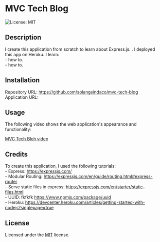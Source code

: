 # MVC Tech Blog

![License: MIT ](https://img.shields.io/badge/License-MIT-yellow.svg)

## Description

I create this application from scratch to learn about Express.js. . I deployed this app on Heroku.
I learn:  
    - how to.  
    - how to.                       

## Installation

Repository URL: https://github.com/solangeindaco/mvc-tech-blog      
Application URL:

## Usage

The following video shows the web application's appearance and functionality:

[MVC Tech Bloh video]()      

## Credits

To create this application, I used the following tutorials:  
    - Express: https://expressjs.com/       
    - Modular Routing: https://expressjs.com/en/guide/routing.html#express-router        
    - Serve static files in express: https://expressjs.com/en/starter/static-files.html    
    - UUID: fkfkfk https://www.npmjs.com/package/uuid       
    - Heroku: https://devcenter.heroku.com/articles/getting-started-with-nodejs?singlepage=true                                                  

## License

Licensed under the [MIT](LICENSE) license.

